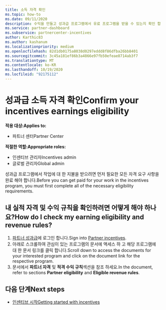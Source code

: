 ```yaml
---
title: 소득 자격 확인
ms.topic: how-to
ms.date: 09/11/2020
description: 수익을 만들고 성과급 프로그램에서 유료 프로그램을 받을 수 있는지 확인 합니다. 파트너 센터에서 소득 자격 및 수익 규칙을 확인 하세요.
ms.service: partner-dashboard
ms.subservice: partnercenter-incentives
author: Karthic83
ms.author: kashanum
ms.localizationpriority: medium
ms.openlocfilehash: 82d1db0175a8038d0297eddd8f86dfba26bb8401
ms.sourcegitcommit: 3c45a181ef86b3a4866e97fb50efeae8714ab3f7
ms.translationtype: MT
ms.contentlocale: ko-KR
ms.lasthandoff: 10/19/2020
ms.locfileid: "92175112"
---
```

# <a name="confirm-your-incentives-earnings-eligibility"></a><span data-ttu-id="bfaa2-104">성과급 소득 자격 확인</span><span class="sxs-lookup"><span data-stu-id="bfaa2-104">Confirm your incentives earnings eligibility</span></span>

<span data-ttu-id="bfaa2-105">**적용 대상:**</span><span class="sxs-lookup"><span data-stu-id="bfaa2-105">**Applies to:**</span></span>

- <span data-ttu-id="bfaa2-106">파트너 센터</span><span class="sxs-lookup"><span data-stu-id="bfaa2-106">Partner Center</span></span>

<span data-ttu-id="bfaa2-107">**적절한 역할:**</span><span class="sxs-lookup"><span data-stu-id="bfaa2-107">**Appropriate roles:**</span></span>

- <span data-ttu-id="bfaa2-108">인센티브 관리자</span><span class="sxs-lookup"><span data-stu-id="bfaa2-108">Incentives admin</span></span>
- <span data-ttu-id="bfaa2-109">글로벌 관리자</span><span class="sxs-lookup"><span data-stu-id="bfaa2-109">Global admin</span></span>

<span data-ttu-id="bfaa2-110">성과급 프로그램에서 작업에 대 한 지불을 받으려면 먼저 필요한 모든 자격 요구 사항을 완료 해야 합니다.</span><span class="sxs-lookup"><span data-stu-id="bfaa2-110">Before you can get paid for your work in the incentives program, you must first complete all of the necessary eligibility requirements.</span></span>

## <a name="how-do-i-check-my-earning-eligibility-and-revenue-rules"></a><span data-ttu-id="bfaa2-111">내 실적 자격 및 수익 규칙을 확인하려면 어떻게 해야 하나요?</span><span class="sxs-lookup"><span data-stu-id="bfaa2-111">How do I check my earning eligibility and revenue rules?</span></span>

1. <span data-ttu-id="bfaa2-112">[파트너 성과급](https://partner.microsoft.com/membership/partner-incentives)에 로그인 합니다.</span><span class="sxs-lookup"><span data-stu-id="bfaa2-112">Sign into [Partner incentives](https://partner.microsoft.com/membership/partner-incentives).</span></span>
2. <span data-ttu-id="bfaa2-113">아래로 스크롤하여 관심이 있는 프로그램의 문서에 액세스 하 고 해당 프로그램에 대 한 문서 링크를 클릭 합니다.</span><span class="sxs-lookup"><span data-stu-id="bfaa2-113">Scroll down to access the documents for your interested program and click on the document link for the respective program.</span></span>
3. <span data-ttu-id="bfaa2-114">문서에서 **파트너 자격** 및 **적격 수익 규칙**섹션을 참조 하세요.</span><span class="sxs-lookup"><span data-stu-id="bfaa2-114">In the document, refer to sections **Partner eligibility** and **Eligible revenue rules**.</span></span>

## <a name="next-steps"></a><span data-ttu-id="bfaa2-115">다음 단계</span><span class="sxs-lookup"><span data-stu-id="bfaa2-115">Next steps</span></span>

- [<span data-ttu-id="bfaa2-116">인센티브 시작</span><span class="sxs-lookup"><span data-stu-id="bfaa2-116">Getting started with incentives</span></span>](incentives-get-started-intro.md)
